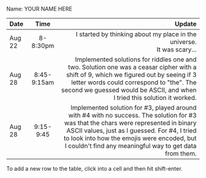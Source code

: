 Name: YOUR NAME HERE

| Date   |    Time     |                                                                                                                                                                                                                                                                                         Update |
|:-------|:-----------:|-----------------------------------------------------------------------------------------------------------------------------------------------------------------------------------------------------------------------------------------------------------------------------------------------:|
| Aug 22 |  8-8:30pm   |                                                                                                                                                                                                                      I started by thinking about my place in the universe.<br/>It was scary... |
| Aug 28 | 8:45-9:15am |                                 Implemented solutions for riddles one and two. Solution one was a ceasar cipher with a shift of 9, which we figured out by seeing if 3 letter words could correspond to "the". The second we guessed would be ASCII, and when I tried this solution it worked. |
| Aug 28  |  9:15-9:45  | Implemented solution for #3, played around with #4 with no success. The solution for #3 was that the chars were represented in binary ASCII values, just as I guessed. For #4, I tried to look into how the emojis were encoded, but I couldn't find any meaningful way to get data from them. |


To add a new row to the table, click into a cell and then hit shift-enter.